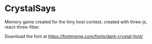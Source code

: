 # CrystalSays

Memory game created for the tiiny host contest, created with three-js, react-three-fiber.

Download the font at https://fontmeme.com/fonts/dark-crystal-font/
